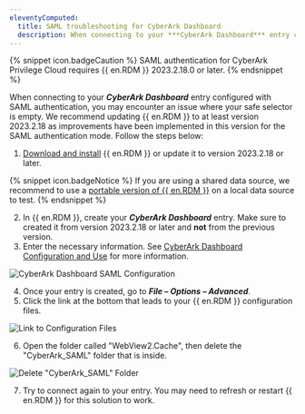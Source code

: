 ```yaml
---
eleventyComputed:
  title: SAML troubleshooting for CyberArk Dashboard
  description: When connecting to your ***CyberArk Dashboard*** entry configured with SAML authentication, you may encounter an issue where your safe selector is empty. We recommend updating {{ en.RDM }} to at least version 2023.2.18 as improvements have been implemented in this version for the SAML authentication mode.
---
```

{% snippet icon.badgeCaution %}
SAML authentication for CyberArk Privilege Cloud requires {{ en.RDM }} 2023.2.18.0 or later.
{% endsnippet %}  

When connecting to your ***CyberArk Dashboard*** entry configured with SAML authentication, you may encounter an issue where your safe selector is empty. We recommend updating {{ en.RDM }} to at least version 2023.2.18 as improvements have been implemented in this version for the SAML authentication mode. Follow the steps below:  
1. [Download and install](https://devolutions.net/remote-desktop-manager) {{ en.RDM }} or update it to version 2023.2.18 or later.

{% snippet icon.badgeNotice %}
If you are using a shared data source, we recommend to use a [portable version of {{ en.RDM }}](/rdm/windows/installation/client/portable-usb/) on a local data source to test.
{% endsnippet %}

2. In {{ en.RDM }}, create your ***CyberArk Dashboard*** entry. Make sure to created it from version 2023.2.18 or later and **not** from the previous version.
1. Enter the necessary information. See [CyberArk Dashboard Configuration and Use](/kb/remote-desktop-manager/how-to-articles/cyberark-dashboard-configuration/) for more information.

![CyberArk Dashboard SAML Configuration](https://webdevolutions.azureedge.net/docs/en/kb/KB2167.png)

4. Once your entry is created, go to ***File – Options – Advanced***.
1. Click the link at the bottom that leads to your {{ en.RDM }} configuration files.

![Link to Configuration Files](https://webdevolutions.azureedge.net/docs/en/kb/KB2168.png)

6. Open the folder called "WebView2.Cache", then delete the "CyberArk_SAML" folder that is inside.

![Delete "CyberArk_SAML" Folder](https://webdevolutions.azureedge.net/docs/en/kb/KB2169.png)

7. Try to connect again to your entry. You may need to refresh or restart {{ en.RDM }} for this solution to work.
